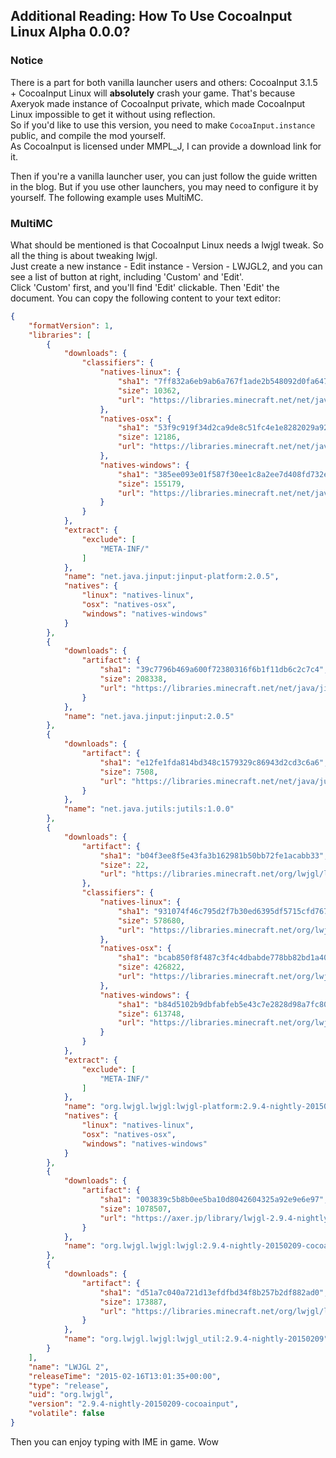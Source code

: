 ## Additional Reading: How To Use CocoaInput Linux Alpha 0.0.0?

### Notice
There is a part for both vanilla launcher users and others: CocoaInput 3.1.5 + CocoaInput Linux will **absolutely** crash your game. That's because Axeryok made instance of CocoaInput private, which made CocoaInput Linux impossible to get it without using reflection.  
So if you'd like to use this version, you need to make `CocoaInput.instance` public, and compile the mod yourself.  
As CocoaInput is licensed under MMPL_J, I can provide a download link for it. 

Then if you're a vanilla launcher user, you can just follow the guide written in the blog. But if you use other launchers, you may need to configure it by yourself. The following example uses MultiMC.

### MultiMC
What should be mentioned is that CocoaInput Linux needs a lwjgl tweak. So all the thing is about tweaking lwjgl.  
Just create a new instance - Edit instance - Version - LWJGL2, and you can see a list of button at right, including 'Custom' and 'Edit'.  
Click 'Custom' first, and you'll find 'Edit' clickable. Then 'Edit' the document. You can copy the following content to your text editor:
```json
{
    "formatVersion": 1,
    "libraries": [
        {
            "downloads": {
                "classifiers": {
                    "natives-linux": {
                        "sha1": "7ff832a6eb9ab6a767f1ade2b548092d0fa64795",
                        "size": 10362,
                        "url": "https://libraries.minecraft.net/net/java/jinput/jinput-platform/2.0.5/jinput-platform-2.0.5-natives-linux.jar"
                    },
                    "natives-osx": {
                        "sha1": "53f9c919f34d2ca9de8c51fc4e1e8282029a9232",
                        "size": 12186,
                        "url": "https://libraries.minecraft.net/net/java/jinput/jinput-platform/2.0.5/jinput-platform-2.0.5-natives-osx.jar"
                    },
                    "natives-windows": {
                        "sha1": "385ee093e01f587f30ee1c8a2ee7d408fd732e16",
                        "size": 155179,
                        "url": "https://libraries.minecraft.net/net/java/jinput/jinput-platform/2.0.5/jinput-platform-2.0.5-natives-windows.jar"
                    }
                }
            },
            "extract": {
                "exclude": [
                    "META-INF/"
                ]
            },
            "name": "net.java.jinput:jinput-platform:2.0.5",
            "natives": {
                "linux": "natives-linux",
                "osx": "natives-osx",
                "windows": "natives-windows"
            }
        },
        {
            "downloads": {
                "artifact": {
                    "sha1": "39c7796b469a600f72380316f6b1f11db6c2c7c4",
                    "size": 208338,
                    "url": "https://libraries.minecraft.net/net/java/jinput/jinput/2.0.5/jinput-2.0.5.jar"
                }
            },
            "name": "net.java.jinput:jinput:2.0.5"
        },
        {
            "downloads": {
                "artifact": {
                    "sha1": "e12fe1fda814bd348c1579329c86943d2cd3c6a6",
                    "size": 7508,
                    "url": "https://libraries.minecraft.net/net/java/jutils/jutils/1.0.0/jutils-1.0.0.jar"
                }
            },
            "name": "net.java.jutils:jutils:1.0.0"
        },
        {
            "downloads": {
                "artifact": {
                    "sha1": "b04f3ee8f5e43fa3b162981b50bb72fe1acabb33",
                    "size": 22,
                    "url": "https://libraries.minecraft.net/org/lwjgl/lwjgl/lwjgl-platform/2.9.4-nightly-20150209/lwjgl-platform-2.9.4-nightly-20150209.jar"
                },
                "classifiers": {
                    "natives-linux": {
                        "sha1": "931074f46c795d2f7b30ed6395df5715cfd7675b",
                        "size": 578680,
                        "url": "https://libraries.minecraft.net/org/lwjgl/lwjgl/lwjgl-platform/2.9.4-nightly-20150209/lwjgl-platform-2.9.4-nightly-20150209-natives-linux.jar"
                    },
                    "natives-osx": {
                        "sha1": "bcab850f8f487c3f4c4dbabde778bb82bd1a40ed",
                        "size": 426822,
                        "url": "https://libraries.minecraft.net/org/lwjgl/lwjgl/lwjgl-platform/2.9.4-nightly-20150209/lwjgl-platform-2.9.4-nightly-20150209-natives-osx.jar"
                    },
                    "natives-windows": {
                        "sha1": "b84d5102b9dbfabfeb5e43c7e2828d98a7fc80e0",
                        "size": 613748,
                        "url": "https://libraries.minecraft.net/org/lwjgl/lwjgl/lwjgl-platform/2.9.4-nightly-20150209/lwjgl-platform-2.9.4-nightly-20150209-natives-windows.jar"
                    }
                }
            },
            "extract": {
                "exclude": [
                    "META-INF/"
                ]
            },
            "name": "org.lwjgl.lwjgl:lwjgl-platform:2.9.4-nightly-20150209",
            "natives": {
                "linux": "natives-linux",
                "osx": "natives-osx",
                "windows": "natives-windows"
            }
        },
        {
            "downloads": {
                "artifact": {
                    "sha1": "003839c5b8b0ee5ba10d8042604325a92e9e6e97",
                    "size": 1078507,
                    "url": "https://axer.jp/library/lwjgl-2.9.4-nightly-20150209-cocoainput.jar"
                }
            },
            "name": "org.lwjgl.lwjgl:lwjgl:2.9.4-nightly-20150209-cocoainput"
        },
        {
            "downloads": {
                "artifact": {
                    "sha1": "d51a7c040a721d13efdfbd34f8b257b2df882ad0",
                    "size": 173887,
                    "url": "https://libraries.minecraft.net/org/lwjgl/lwjgl/lwjgl_util/2.9.4-nightly-20150209/lwjgl_util-2.9.4-nightly-20150209.jar"
                }
            },
            "name": "org.lwjgl.lwjgl:lwjgl_util:2.9.4-nightly-20150209"
        }
    ],
    "name": "LWJGL 2",
    "releaseTime": "2015-02-16T13:01:35+00:00",
    "type": "release",
    "uid": "org.lwjgl",
    "version": "2.9.4-nightly-20150209-cocoainput",
    "volatile": false
}
```
Then you can enjoy typing with IME in game. Wow